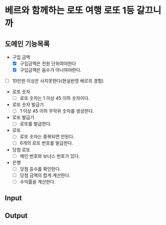 # 베르와 함께하는 로또 여행 로또 1등 갈끄니까

## 도메인 기능목록

- 구입 금액
    - [x] 구입금액은 천원 단위여야한다
    - [x] 구입금액은 음수가 아니여야한다.

- [ ] 10만원 이상은 사지못한다(현실반영 베르의 경험)

- 로또 숫자
    - [ ] 로또 숫자는 1 이상 45 이하 숫자이다.

- 로또 숫자 발급기
    - [ ] 1 이상 45 이하 무작위 숫자를 생성한다.

- 로또 발급기
    - [ ] 로또를 발급한다.

- 로또
    - [ ] 로또 숫자는 중복되면 안된다.
    - [ ] 6개의 로또 번호를 발급한다.

- 당첨 로또
    - [ ] 메인 번호와 보너스 번호가 있다.

- 은행
    - [ ] 당첨 등수를 확인한다.
    - [ ] 당첨 금액의 합계 계산한다.
    - [ ] 수익률을 계산한다.

## Input

## Output
